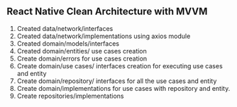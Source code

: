 ## React Native Clean Architecture with MVVM

1. Created data/network/interfaces
2. Created data/network/implementations using axios module
3. Created domain/models/interfaces
4. Created domain/entities/ use cases creation
5. Create domain/errors for use cases creation
6. Create domain/use cases/ interfaces creation for executing use cases and entity
7. Create domain/repository/ interfaces for all the use cases and entity
8. Create domain/implementations for use cases with repository and entity.
9. Create repositories/implementations
